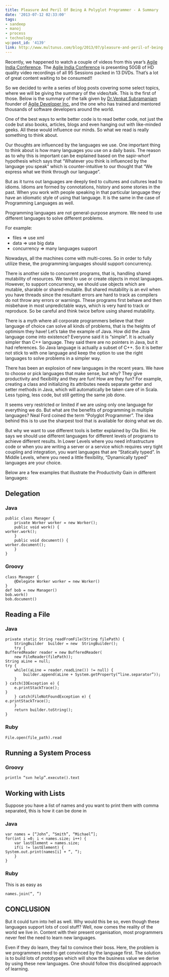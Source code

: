 ```yaml
---
title: Pleasure And Peril Of Being A Polyglot Programmer - A Summary
date: '2013-07-12 02:33:00'
tags:
- sandeep
- manoj
- process
- technology
wp:post_id: '4139'
link: http://www.multunus.com/blog/2013/07/pleasure-and-peril-of-being-a-polyglot-programmer-a-summary/
---
```


Recently, we happened to watch a couple of videos from this year’s [Agile India Conference](http://http://2013.agileindia.org/). The 
[Agile India Conference](http://http://2013.agileindia.org/) is presenting 50GB of HD quality video recordings of all 95 Sessions packed in 13 DVDs. That’s a lot of great content waiting to be consumed!!

So we decided to write a series of blog posts covering some select topics, where we will be giving the summary of the video/talk. This is the first of those. Below is the summary of the talk given by [Dr.Venkat Subramaniam](http://www.nofluffjuststuff.com/conference/speaker/venkat_subramaniam) founder of [Agile Developer Inc.](http://www.agiledeveloper.com/) and the one who has trained and mentored thousands of software developers around the world.

One of the best ways to write better code is to read better code, not just the code but also books, articles, blogs and even hanging out with like-minded geeks. All these would influence our minds. So what we read is really something to think about.

Our thoughts are influenced by the languages we use. One important thing to think about is how many languages you use on a daily basis. The reason as to why this is important can be explained based on the sapir-whorf hypothesis which says that “Whatever you think is influenced by the language you speak” which is counter-intuitive to our thought that “We express what we think through our language”.

But as it turns out languages are deeply tied to cultures and cultures lead to idioms. Idioms are formed by connotations, history and some stories in the past. When you work with people speaking in that particular language they have an idiomatic style of using that language. It is the same in the case of Programming Languages as well.

Programming languages are not general-purpose anymore. We need to use different languages to solve different problems.

For example:

- files => use xml
- data => use big data
- concurrency => many languages support

Nowadays, all the machines come with multi-cores. So in order to fully utilize these, the programming languages should support concurrency.

There is another side to concurrent programs, that is, handling shared mutability of resources. We tend to use or create objects in most languages. However, to support concurrency, we should use objects which are mutable, sharable or shared-mutable. But shared mutability is an evil when you have threads since the resultant errors are hard to track as compilers do not throw any errors or warnings. These programs first behave and then misbehave in most unpredictable ways, which is very hard to track or reproduce. So be careful and think twice before using shared mutability.

There is a myth where all corporate programmers believe that their language of choice can solve all kinds of problems, that is the heights of optimism they have! Let’s take the example of Java. How did the Java language come into existence? Everyone said it is “simple”. It is actually simpler than C++ language. They said there are no pointers in Java, but it had references. So Java language is actually a subset of C++. So it is better not stick to with one language and keep the option to use the right languages to solve problems in a simpler way.

There has been an explosion of new languages in the recent years. We have to choose or pick languages that make sense, but why? They give productivity and flexibility and they are fun! How are they fun? For example, creating a class and initializing its attributes needs separate getter and setter methods in Java, which will automatically be taken care of in Scala. Less typing, less code, but still getting the same job done.

It seems very restricted or limited if we are using only one language for everything we do. But what are the benefits of programming in multiple languages? Neal Ford coined the term “Polyglot Programmer”. The idea behind this is to use the sharpest tool that is available for doing what we do.

But why we want to use different tools is better explained by Ola Bini. He says we should use different languages for different levels of programs to achieve different results. In Lower Levels where you need infrastructure code or when you are writing a server or a service which requires very tight coupling and integration, you want languages that are “Statically typed”. In Middle Levels, where you need a little flexibility, “Dynamically typed” languages are your choice.

Below are a few examples that illustrate the Productivity Gain in different languages:


## Delegation
### Java

```
public class Manager {
    private Worker worker = new Worker();
    public void work() {
worker.work();
    }
    public void document() {
worker.document();
    }       
}
```

### Groovy

```
class Manager {
    @Delegate Worker worker = new Worker()  
}
def bob = new Manager()
bob.work()
bob.document()
```

## Reading a File
### Java

```
private static String readFromFile(String filePath) {
    StringBuilder  builder = new  StringBuilder();
    try {
BufferedReader reader = new BufferedReader(
    new FileReader(filePath));
String aLine = null;
try {
    while((aLine = reader.readLine()) != null) {
        builder.append(aLine + System.getProperty(“line.separator”));
    }
} catch(IOException e) {
    e.printStackTrace();
}       
    } catch(FileNotFoundException e) {
e.printStackTrace();
    }   
    return builder.toString();
}
```

### Ruby

```
File.open(file_path).read
```

## Running a System Process

### Groovy

```
println “svn help”.execute().text
```

## Working with Lists
Suppose you have a list of names and you want to print them with comma separated, this is how it can be done in
### Java

```
var names = [“John”, “Smith”, “Michael”];
for(int i =0; i < names.size; i++) {
    var lastElement = names.size;
    if(i != lastElement) {
System.out.print(names[i] + “, ”);
    }   
}
```

### Ruby
This is as easy as

```
names.join(“, ”)
```

## CONCLUSION
But it could turn into hell as well. Why would this be so, even though these languages support lots of cool stuff? Well, now comes the reality of the world we live in. Content with their present organisation, most programmers never feel the need to learn new languages.

Even if they do learn, they fail to convince their boss. Here, the problem is we programmers need to get convinced by the language first. The solution is to build lots of prototypes which will show the business value we derive by using these new languages. One should follow this disciplined approach of learning.
